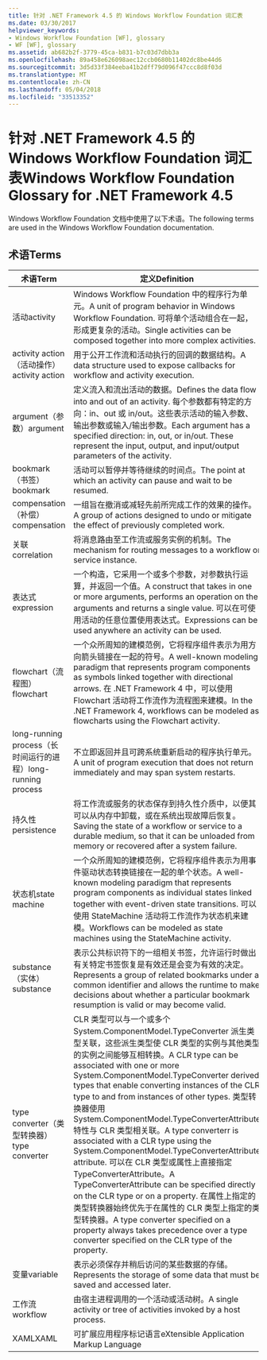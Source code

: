 ```yaml
---
title: 针对 .NET Framework 4.5 的 Windows Workflow Foundation 词汇表
ms.date: 03/30/2017
helpviewer_keywords:
- Windows Workflow Foundation [WF], glossary
- WF [WF], glossary
ms.assetid: ab682b2f-3779-45ca-b831-b7c03d7dbb3a
ms.openlocfilehash: 89a458e626098aec12ccb0680b11402dc8be44d6
ms.sourcegitcommit: 3d5d33f384eeba41b2dff79d096f47ccc8d8f03d
ms.translationtype: MT
ms.contentlocale: zh-CN
ms.lasthandoff: 05/04/2018
ms.locfileid: "33513352"
---
```

# <a name="windows-workflow-foundation-glossary-for-net-framework-45"></a><span data-ttu-id="cfba8-102">针对 .NET Framework 4.5 的 Windows Workflow Foundation 词汇表</span><span class="sxs-lookup"><span data-stu-id="cfba8-102">Windows Workflow Foundation Glossary for .NET Framework 4.5</span></span>
<span data-ttu-id="cfba8-103">Windows Workflow Foundation 文档中使用了以下术语。</span><span class="sxs-lookup"><span data-stu-id="cfba8-103">The following terms are used in the Windows Workflow Foundation documentation.</span></span>  
  
## <a name="terms"></a><span data-ttu-id="cfba8-104">术语</span><span class="sxs-lookup"><span data-stu-id="cfba8-104">Terms</span></span>  
  
|<span data-ttu-id="cfba8-105">术语</span><span class="sxs-lookup"><span data-stu-id="cfba8-105">Term</span></span>|<span data-ttu-id="cfba8-106">定义</span><span class="sxs-lookup"><span data-stu-id="cfba8-106">Definition</span></span>|  
|----------|----------------|  
|<span data-ttu-id="cfba8-107">活动</span><span class="sxs-lookup"><span data-stu-id="cfba8-107">activity</span></span>|<span data-ttu-id="cfba8-108">Windows Workflow Foundation 中的程序行为单元。</span><span class="sxs-lookup"><span data-stu-id="cfba8-108">A unit of program behavior in Windows Workflow Foundation.</span></span> <span data-ttu-id="cfba8-109">可将单个活动组合在一起，形成更复杂的活动。</span><span class="sxs-lookup"><span data-stu-id="cfba8-109">Single activities can be composed together into more complex activities.</span></span>|  
|<span data-ttu-id="cfba8-110">activity action（活动操作）</span><span class="sxs-lookup"><span data-stu-id="cfba8-110">activity action</span></span>|<span data-ttu-id="cfba8-111">用于公开工作流和活动执行的回调的数据结构。</span><span class="sxs-lookup"><span data-stu-id="cfba8-111">A data structure used to expose callbacks for workflow and activity execution.</span></span>|  
|<span data-ttu-id="cfba8-112">argument（参数）</span><span class="sxs-lookup"><span data-stu-id="cfba8-112">argument</span></span>|<span data-ttu-id="cfba8-113">定义流入和流出活动的数据。</span><span class="sxs-lookup"><span data-stu-id="cfba8-113">Defines the data flow into and out of an activity.</span></span> <span data-ttu-id="cfba8-114">每个参数都有特定的方向：in、out 或 in/out。这些表示活动的输入参数、输出参数或输入/输出参数。</span><span class="sxs-lookup"><span data-stu-id="cfba8-114">Each argument has a specified direction: in, out, or in/out. These represent the input, output, and input/output parameters of the activity.</span></span>|  
|<span data-ttu-id="cfba8-115">bookmark（书签）</span><span class="sxs-lookup"><span data-stu-id="cfba8-115">bookmark</span></span>|<span data-ttu-id="cfba8-116">活动可以暂停并等待继续的时间点。</span><span class="sxs-lookup"><span data-stu-id="cfba8-116">The point at which an activity can pause and wait to be resumed.</span></span>|  
|<span data-ttu-id="cfba8-117">compensation（补偿）</span><span class="sxs-lookup"><span data-stu-id="cfba8-117">compensation</span></span>|<span data-ttu-id="cfba8-118">一组旨在撤消或减轻先前所完成工作的效果的操作。</span><span class="sxs-lookup"><span data-stu-id="cfba8-118">A group of actions designed to undo or mitigate the effect of previously completed work.</span></span>|  
|<span data-ttu-id="cfba8-119">关联</span><span class="sxs-lookup"><span data-stu-id="cfba8-119">correlation</span></span>|<span data-ttu-id="cfba8-120">将消息路由至工作流或服务实例的机制。</span><span class="sxs-lookup"><span data-stu-id="cfba8-120">The mechanism for routing messages to a workflow or service instance.</span></span>|  
|<span data-ttu-id="cfba8-121">表达式</span><span class="sxs-lookup"><span data-stu-id="cfba8-121">expression</span></span>|<span data-ttu-id="cfba8-122">一个构造，它采用一个或多个参数，对参数执行运算，并返回一个值。</span><span class="sxs-lookup"><span data-stu-id="cfba8-122">A construct that takes in one or more arguments, performs an operation on the arguments and returns a single value.</span></span> <span data-ttu-id="cfba8-123">可以在可使用活动的任意位置使用表达式。</span><span class="sxs-lookup"><span data-stu-id="cfba8-123">Expressions can be used anywhere an activity can be used.</span></span>|  
|<span data-ttu-id="cfba8-124">flowchart（流程图）</span><span class="sxs-lookup"><span data-stu-id="cfba8-124">flowchart</span></span>|<span data-ttu-id="cfba8-125">一个众所周知的建模范例，它将程序组件表示为用方向箭头链接在一起的符号。</span><span class="sxs-lookup"><span data-stu-id="cfba8-125">A well-known modeling paradigm that represents program components as symbols linked together with directional arrows.</span></span>  <span data-ttu-id="cfba8-126">在 .NET Framework 4 中，可以使用 Flowchart 活动将工作流作为流程图来建模。</span><span class="sxs-lookup"><span data-stu-id="cfba8-126">In the .NET Framework 4, workflows can be modeled as flowcharts using the Flowchart activity.</span></span>|  
|<span data-ttu-id="cfba8-127">long-running process（长时间运行的进程）</span><span class="sxs-lookup"><span data-stu-id="cfba8-127">long-running process</span></span>|<span data-ttu-id="cfba8-128">不立即返回并且可跨系统重新启动的程序执行单元。</span><span class="sxs-lookup"><span data-stu-id="cfba8-128">A unit of program execution that does not return immediately and may span system restarts.</span></span>|  
|<span data-ttu-id="cfba8-129">持久性</span><span class="sxs-lookup"><span data-stu-id="cfba8-129">persistence</span></span>|<span data-ttu-id="cfba8-130">将工作流或服务的状态保存到持久性介质中，以便其可以从内存中卸载，或在系统出现故障后恢复。</span><span class="sxs-lookup"><span data-stu-id="cfba8-130">Saving the state of a workflow or service to a durable medium, so that it can be unloaded from memory or recovered after a system failure.</span></span>|  
|<span data-ttu-id="cfba8-131">状态机</span><span class="sxs-lookup"><span data-stu-id="cfba8-131">state machine</span></span>|<span data-ttu-id="cfba8-132">一个众所周知的建模范例，它将程序组件表示为用事件驱动状态转换链接在一起的单个状态。</span><span class="sxs-lookup"><span data-stu-id="cfba8-132">A well-known modeling paradigm that represents program components as individual states linked together with event-driven state transitions.</span></span>  <span data-ttu-id="cfba8-133">可以使用 StateMachine 活动将工作流作为状态机来建模。</span><span class="sxs-lookup"><span data-stu-id="cfba8-133">Workflows can be modeled as state machines using the StateMachine activity.</span></span>|  
|<span data-ttu-id="cfba8-134">substance（实体）</span><span class="sxs-lookup"><span data-stu-id="cfba8-134">substance</span></span>|<span data-ttu-id="cfba8-135">表示公共标识符下的一组相关书签，允许运行时做出有关特定书签恢复是有效还是会变为有效的决定。</span><span class="sxs-lookup"><span data-stu-id="cfba8-135">Represents a group of related bookmarks under a common identifier and allows the runtime to make decisions about whether a particular bookmark resumption is valid or may become valid.</span></span>|  
|<span data-ttu-id="cfba8-136">type converter（类型转换器）</span><span class="sxs-lookup"><span data-stu-id="cfba8-136">type converter</span></span>|<span data-ttu-id="cfba8-137">CLR 类型可以与一个或多个 System.ComponentModel.TypeConverter 派生类型关联，这些派生类型使 CLR 类型的实例与其他类型的实例之间能够互相转换。</span><span class="sxs-lookup"><span data-stu-id="cfba8-137">A CLR type can be associated with one or more System.ComponentModel.TypeConverter derived types that enable converting instances of the CLR type to and from instances of other types.</span></span> <span data-ttu-id="cfba8-138">类型转换器使用 System.ComponentModel.TypeConverterAttribute 特性与 CLR 类型相关联。</span><span class="sxs-lookup"><span data-stu-id="cfba8-138">A type converterr is associated with a CLR type using the System.ComponentModel.TypeConverterAttribute attribute.</span></span>  <span data-ttu-id="cfba8-139">可以在 CLR 类型或属性上直接指定 TypeConverterAttribute。</span><span class="sxs-lookup"><span data-stu-id="cfba8-139">A TypeConverterAttribute can be specified directly on the CLR type or on a property.</span></span> <span data-ttu-id="cfba8-140">在属性上指定的类型转换器始终优先于在属性的 CLR 类型上指定的类型转换器。</span><span class="sxs-lookup"><span data-stu-id="cfba8-140">A type converter specified on a property always takes precedence over a type converter specified on the CLR type of the property.</span></span>|  
|<span data-ttu-id="cfba8-141">变量</span><span class="sxs-lookup"><span data-stu-id="cfba8-141">variable</span></span>|<span data-ttu-id="cfba8-142">表示必须保存并稍后访问的某些数据的存储。</span><span class="sxs-lookup"><span data-stu-id="cfba8-142">Represents the storage of some data that must be saved and accessed later.</span></span>|  
|<span data-ttu-id="cfba8-143">工作流</span><span class="sxs-lookup"><span data-stu-id="cfba8-143">workflow</span></span>|<span data-ttu-id="cfba8-144">由宿主进程调用的一个活动或活动树。</span><span class="sxs-lookup"><span data-stu-id="cfba8-144">A single activity or tree of activities invoked by a host process.</span></span>|  
|<span data-ttu-id="cfba8-145">XAML</span><span class="sxs-lookup"><span data-stu-id="cfba8-145">XAML</span></span>|<span data-ttu-id="cfba8-146">可扩展应用程序标记语言</span><span class="sxs-lookup"><span data-stu-id="cfba8-146">eXtensible Application Markup Language</span></span>|
